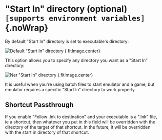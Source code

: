# "Start In" directory (optional) `[supports environment variables]`{.noWrap}

By default "Start In" directory is set to executable's directory:

![Default "Start In" directory](../../../assets/images/default-start-in-directory.png) {.fitImage.center}

This option allows you to specify any directory you want as a "Start In" directory:

![Ner "Start In" directory](../../../assets/images/new-start-in-directory.png) {.fitImage.center}

It is useful when you're using batch files to start emulator and a game, but emulator requires a specific "Start In" directory to work properly.

## Shortcut Passthrough
If you enable "Follow .lnk to destination" and your executable is a ".lnk" file, ie a shortcut, then whatever you put in this field will be overridden with the directory of the target of that shortcut. In the future, it will be overridden with the start in directory of that shortcut.
